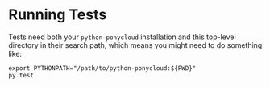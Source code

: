 # Running Tests

Tests need both your `python-ponycloud` installation and this top-level
directory in their search path, which means you might need to do
something like:

    export PYTHONPATH="/path/to/python-ponycloud:${PWD}"
    py.test

